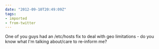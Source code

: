 ```yaml
---
date: "2012-09-10T20:49:09Z"
tags:
- imported
- from-twitter
---
```

One of you guys had an /etc/hosts fix to deal with geo limitations - do you know what I'm talking about/care to re-inform me?
